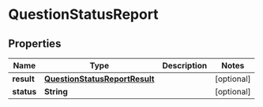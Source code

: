 # QuestionStatusReport

## Properties
Name | Type | Description | Notes
------------ | ------------- | ------------- | -------------
**result** | [**QuestionStatusReportResult**](QuestionStatusReportResult.md) |  |  [optional]
**status** | **String** |  |  [optional]
